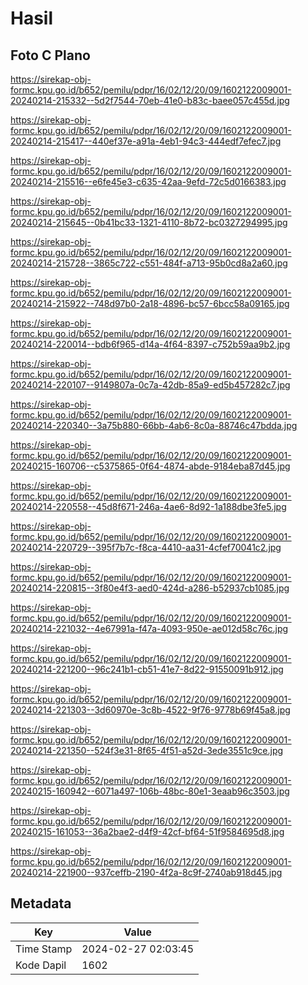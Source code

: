 # Hasil

## Foto C Plano

https://sirekap-obj-formc.kpu.go.id/b652/pemilu/pdpr/16/02/12/20/09/1602122009001-20240214-215332--5d2f7544-70eb-41e0-b83c-baee057c455d.jpg

https://sirekap-obj-formc.kpu.go.id/b652/pemilu/pdpr/16/02/12/20/09/1602122009001-20240214-215417--440ef37e-a91a-4eb1-94c3-444edf7efec7.jpg

https://sirekap-obj-formc.kpu.go.id/b652/pemilu/pdpr/16/02/12/20/09/1602122009001-20240214-215516--e6fe45e3-c635-42aa-9efd-72c5d0166383.jpg

https://sirekap-obj-formc.kpu.go.id/b652/pemilu/pdpr/16/02/12/20/09/1602122009001-20240214-215645--0b41bc33-1321-4110-8b72-bc0327294995.jpg

https://sirekap-obj-formc.kpu.go.id/b652/pemilu/pdpr/16/02/12/20/09/1602122009001-20240214-215728--3865c722-c551-484f-a713-95b0cd8a2a60.jpg

https://sirekap-obj-formc.kpu.go.id/b652/pemilu/pdpr/16/02/12/20/09/1602122009001-20240214-215922--748d97b0-2a18-4896-bc57-6bcc58a09165.jpg

https://sirekap-obj-formc.kpu.go.id/b652/pemilu/pdpr/16/02/12/20/09/1602122009001-20240214-220014--bdb6f965-d14a-4f64-8397-c752b59aa9b2.jpg

https://sirekap-obj-formc.kpu.go.id/b652/pemilu/pdpr/16/02/12/20/09/1602122009001-20240214-220107--9149807a-0c7a-42db-85a9-ed5b457282c7.jpg

https://sirekap-obj-formc.kpu.go.id/b652/pemilu/pdpr/16/02/12/20/09/1602122009001-20240214-220340--3a75b880-66bb-4ab6-8c0a-88746c47bdda.jpg

https://sirekap-obj-formc.kpu.go.id/b652/pemilu/pdpr/16/02/12/20/09/1602122009001-20240215-160706--c5375865-0f64-4874-abde-9184eba87d45.jpg

https://sirekap-obj-formc.kpu.go.id/b652/pemilu/pdpr/16/02/12/20/09/1602122009001-20240214-220558--45d8f671-246a-4ae6-8d92-1a188dbe3fe5.jpg

https://sirekap-obj-formc.kpu.go.id/b652/pemilu/pdpr/16/02/12/20/09/1602122009001-20240214-220729--395f7b7c-f8ca-4410-aa31-4cfef70041c2.jpg

https://sirekap-obj-formc.kpu.go.id/b652/pemilu/pdpr/16/02/12/20/09/1602122009001-20240214-220815--3f80e4f3-aed0-424d-a286-b52937cb1085.jpg

https://sirekap-obj-formc.kpu.go.id/b652/pemilu/pdpr/16/02/12/20/09/1602122009001-20240214-221032--4e67991a-f47a-4093-950e-ae012d58c76c.jpg

https://sirekap-obj-formc.kpu.go.id/b652/pemilu/pdpr/16/02/12/20/09/1602122009001-20240214-221200--96c241b1-cb51-41e7-8d22-91550091b912.jpg

https://sirekap-obj-formc.kpu.go.id/b652/pemilu/pdpr/16/02/12/20/09/1602122009001-20240214-221303--3d60970e-3c8b-4522-9f76-9778b69f45a8.jpg

https://sirekap-obj-formc.kpu.go.id/b652/pemilu/pdpr/16/02/12/20/09/1602122009001-20240214-221350--524f3e31-8f65-4f51-a52d-3ede3551c9ce.jpg

https://sirekap-obj-formc.kpu.go.id/b652/pemilu/pdpr/16/02/12/20/09/1602122009001-20240215-160942--6071a497-106b-48bc-80e1-3eaab96c3503.jpg

https://sirekap-obj-formc.kpu.go.id/b652/pemilu/pdpr/16/02/12/20/09/1602122009001-20240215-161053--36a2bae2-d4f9-42cf-bf64-51f9584695d8.jpg

https://sirekap-obj-formc.kpu.go.id/b652/pemilu/pdpr/16/02/12/20/09/1602122009001-20240214-221900--937ceffb-2190-4f2a-8c9f-2740ab918d45.jpg


## Metadata

| Key        | Value               |
| ---------- | ------------------- |
| Time Stamp | 2024-02-27 02:03:45 |
| Kode Dapil | 1602                |



